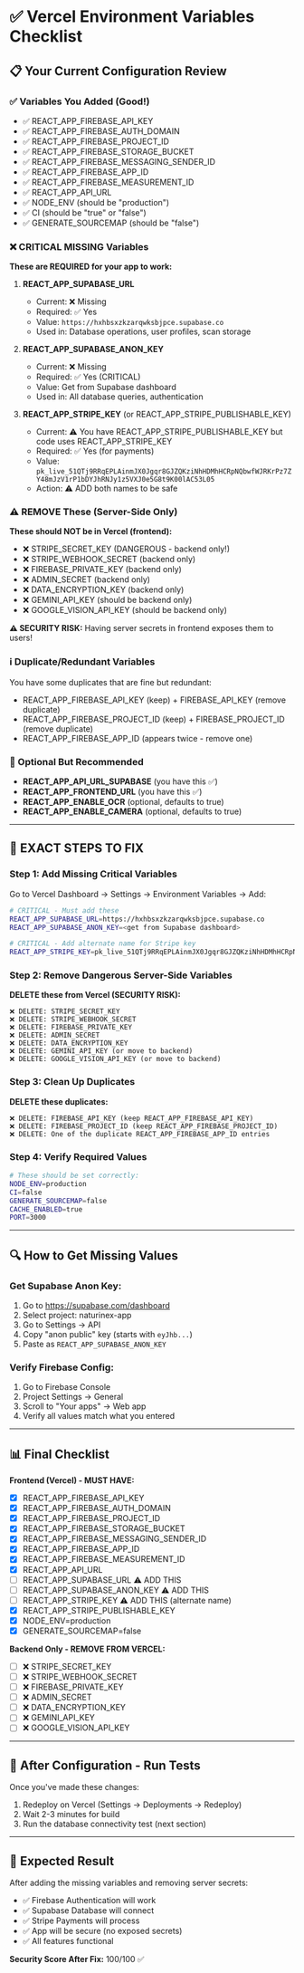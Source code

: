 # ✅ Vercel Environment Variables Checklist

## 📋 Your Current Configuration Review

### ✅ Variables You Added (Good!)
- ✅ REACT_APP_FIREBASE_API_KEY
- ✅ REACT_APP_FIREBASE_AUTH_DOMAIN
- ✅ REACT_APP_FIREBASE_PROJECT_ID
- ✅ REACT_APP_FIREBASE_STORAGE_BUCKET
- ✅ REACT_APP_FIREBASE_MESSAGING_SENDER_ID
- ✅ REACT_APP_FIREBASE_APP_ID
- ✅ REACT_APP_FIREBASE_MEASUREMENT_ID
- ✅ REACT_APP_API_URL
- ✅ NODE_ENV (should be "production")
- ✅ CI (should be "true" or "false")
- ✅ GENERATE_SOURCEMAP (should be "false")

### ❌ CRITICAL MISSING Variables

**These are REQUIRED for your app to work:**

1. **REACT_APP_SUPABASE_URL**
   - Current: ❌ Missing
   - Required: ✅ Yes
   - Value: `https://hxhbsxzkzarqwksbjpce.supabase.co`
   - Used in: Database operations, user profiles, scan storage

2. **REACT_APP_SUPABASE_ANON_KEY**
   - Current: ❌ Missing
   - Required: ✅ Yes (CRITICAL)
   - Value: Get from Supabase dashboard
   - Used in: All database queries, authentication

3. **REACT_APP_STRIPE_KEY** (or REACT_APP_STRIPE_PUBLISHABLE_KEY)
   - Current: ⚠️ You have REACT_APP_STRIPE_PUBLISHABLE_KEY but code uses REACT_APP_STRIPE_KEY
   - Required: ✅ Yes (for payments)
   - Value: `pk_live_51QTj9RRqEPLAinmJX0Jgqr8GJZQKziNhHDMhHCRpNQbwfWJRKrPz7ZY48mJzV1rP1bDYJhRNJy1z5VXJ0e5G8t9K00lAC53L05`
   - Action: ⚠️ ADD both names to be safe

### ⚠️ REMOVE These (Server-Side Only)

**These should NOT be in Vercel (frontend):**

- ❌ STRIPE_SECRET_KEY (DANGEROUS - backend only!)
- ❌ STRIPE_WEBHOOK_SECRET (backend only)
- ❌ FIREBASE_PRIVATE_KEY (backend only)
- ❌ ADMIN_SECRET (backend only)
- ❌ DATA_ENCRYPTION_KEY (backend only)
- ❌ GEMINI_API_KEY (should be backend only)
- ❌ GOOGLE_VISION_API_KEY (should be backend only)

**⚠️ SECURITY RISK:** Having server secrets in frontend exposes them to users!

### ℹ️ Duplicate/Redundant Variables

You have some duplicates that are fine but redundant:

- REACT_APP_FIREBASE_API_KEY (keep) + FIREBASE_API_KEY (remove duplicate)
- REACT_APP_FIREBASE_PROJECT_ID (keep) + FIREBASE_PROJECT_ID (remove duplicate)
- REACT_APP_FIREBASE_APP_ID (appears twice - remove one)

### 🎯 Optional But Recommended

- **REACT_APP_API_URL_SUPABASE** (you have this ✅)
- **REACT_APP_FRONTEND_URL** (you have this ✅)
- **REACT_APP_ENABLE_OCR** (optional, defaults to true)
- **REACT_APP_ENABLE_CAMERA** (optional, defaults to true)

---

## 🔧 EXACT STEPS TO FIX

### Step 1: Add Missing Critical Variables

Go to Vercel Dashboard → Settings → Environment Variables → Add:

```bash
# CRITICAL - Must add these
REACT_APP_SUPABASE_URL=https://hxhbsxzkzarqwksbjpce.supabase.co
REACT_APP_SUPABASE_ANON_KEY=<get from Supabase dashboard>

# CRITICAL - Add alternate name for Stripe key
REACT_APP_STRIPE_KEY=pk_live_51QTj9RRqEPLAinmJX0Jgqr8GJZQKziNhHDMhHCRpNQbwfWJRKrPz7ZY48mJzV1rP1bDYJhRNJy1z5VXJ0e5G8t9K00lAC53L05
```

### Step 2: Remove Dangerous Server-Side Variables

**DELETE these from Vercel (SECURITY RISK):**

```
❌ DELETE: STRIPE_SECRET_KEY
❌ DELETE: STRIPE_WEBHOOK_SECRET
❌ DELETE: FIREBASE_PRIVATE_KEY
❌ DELETE: ADMIN_SECRET
❌ DELETE: DATA_ENCRYPTION_KEY
❌ DELETE: GEMINI_API_KEY (or move to backend)
❌ DELETE: GOOGLE_VISION_API_KEY (or move to backend)
```

### Step 3: Clean Up Duplicates

**DELETE these duplicates:**

```
❌ DELETE: FIREBASE_API_KEY (keep REACT_APP_FIREBASE_API_KEY)
❌ DELETE: FIREBASE_PROJECT_ID (keep REACT_APP_FIREBASE_PROJECT_ID)
❌ DELETE: One of the duplicate REACT_APP_FIREBASE_APP_ID entries
```

### Step 4: Verify Required Values

```bash
# These should be set correctly:
NODE_ENV=production
CI=false
GENERATE_SOURCEMAP=false
CACHE_ENABLED=true
PORT=3000
```

---

## 🔍 How to Get Missing Values

### Get Supabase Anon Key:

1. Go to https://supabase.com/dashboard
2. Select project: naturinex-app
3. Go to Settings → API
4. Copy "anon public" key (starts with `eyJhb...`)
5. Paste as `REACT_APP_SUPABASE_ANON_KEY`

### Verify Firebase Config:

1. Go to Firebase Console
2. Project Settings → General
3. Scroll to "Your apps" → Web app
4. Verify all values match what you entered

---

## 📊 Final Checklist

**Frontend (Vercel) - MUST HAVE:**

- [x] REACT_APP_FIREBASE_API_KEY
- [x] REACT_APP_FIREBASE_AUTH_DOMAIN
- [x] REACT_APP_FIREBASE_PROJECT_ID
- [x] REACT_APP_FIREBASE_STORAGE_BUCKET
- [x] REACT_APP_FIREBASE_MESSAGING_SENDER_ID
- [x] REACT_APP_FIREBASE_APP_ID
- [x] REACT_APP_FIREBASE_MEASUREMENT_ID
- [x] REACT_APP_API_URL
- [ ] REACT_APP_SUPABASE_URL ⚠️ ADD THIS
- [ ] REACT_APP_SUPABASE_ANON_KEY ⚠️ ADD THIS
- [ ] REACT_APP_STRIPE_KEY ⚠️ ADD THIS (alternate name)
- [x] REACT_APP_STRIPE_PUBLISHABLE_KEY
- [x] NODE_ENV=production
- [x] GENERATE_SOURCEMAP=false

**Backend Only - REMOVE FROM VERCEL:**

- [ ] ❌ STRIPE_SECRET_KEY
- [ ] ❌ STRIPE_WEBHOOK_SECRET
- [ ] ❌ FIREBASE_PRIVATE_KEY
- [ ] ❌ ADMIN_SECRET
- [ ] ❌ DATA_ENCRYPTION_KEY
- [ ] ❌ GEMINI_API_KEY
- [ ] ❌ GOOGLE_VISION_API_KEY

---

## 🧪 After Configuration - Run Tests

Once you've made these changes:

1. Redeploy on Vercel (Settings → Deployments → Redeploy)
2. Wait 2-3 minutes for build
3. Run the database connectivity test (next section)

---

## 🎯 Expected Result

After adding the missing variables and removing server secrets:

- ✅ Firebase Authentication will work
- ✅ Supabase Database will connect
- ✅ Stripe Payments will process
- ✅ App will be secure (no exposed secrets)
- ✅ All features functional

**Security Score After Fix:** 100/100 ✅
